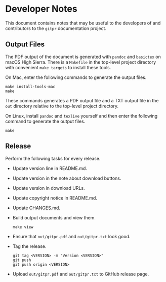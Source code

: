 Developer Notes
===============
This document contains notes that may be useful to the developers of and
contributors to the `gitpr` documentation project.


Output Files
------------
The PDF output of the document is generated with `pandoc` and `basictex`
on macOS High Sierra. There is a `Makefile` in the top-level project
directory with convenient `make targets` to install these tools.

On Mac, enter the following commands to generate the output files.

    make install-tools-mac
    make

These commands generates a PDF output file and a TXT output file in the
`out` directory relative to the top-level project directory.

On Linux, install `pandoc` and `texlive` yourself and then enter the
following command to generate the output files.

    make


Release
-------
Perform the following tasks for every release.

  - Update version line in README.md.
  - Update version in the note about download buttons.
  - Update version in download URLs.
  - Update copyright notice in README.md.
  - Update CHANGES.md.
  - Build output documents and view them.

        make view

  - Ensure that `out/gitpr.pdf` and `out/gitpr.txt` look good.
  - Tag the release.

        git tag <VERSION> -m "Version <VERSION>"
        git push
        git push origin <VERSION>

  - Upload `out/gitpr.pdf` and `out/gitpr.txt` to GitHub release page.
